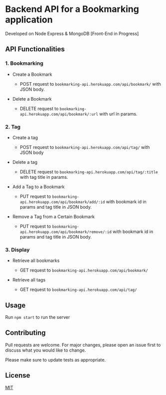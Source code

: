 # Backend API for a Bookmarking application

Developed on Node Express &amp; MongoDB [Front-End in Progress]

## API Functionalities

### 1. Bookmarking

- Create a Bookmark

  - POST request to `bookmarking-api.herokuapp.com/api/bookmark/` with JSON body.

- Delete a Bookmark

  - DELETE request to `bookmarking-api.herokuapp.com/api/bookmark/:url` with url in params.

### 2. Tag

- Create a tag

  - POST request to `bookmarking-api.herokuapp.com/api/tag/` with JSON body

- Delete a tag

  - DELETE request to `bookmarking-api.herokuapp.com/api/tag/:title` with tag title in params.

- Add a Tag to a Bookmark

  - PUT request to `bookmarking-api.herokuapp.com/api/bookmark/add/:id` with bookmark id in params and tag title in JSON body.

- Remove a Tag from a Certain Bookmark

  - PUT request to `bookmarking-api.herokuapp.com/api/bookmark/remove/:id` with bookmark id in params and tag title in JSON body.


### 3. Display

- Retrieve all bookmarks

  - GET request to `bookmarking-api.herokuapp.com/api/bookmark/`

- Retrieve all tags

  - GET request to `bookmarking-api.herokuapp.com/api/tag/`

## Usage

Run `npm start` to run the server


## Contributing
Pull requests are welcome. For major changes, please open an issue first to discuss what you would like to change.

Please make sure to update tests as appropriate.

## License
[MIT](https://choosealicense.com/licenses/mit/)
